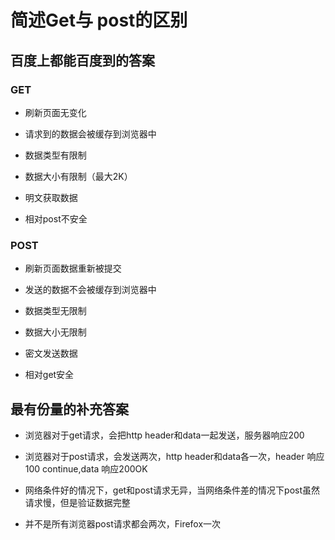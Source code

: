# 简述Get与 post的区别

## 百度上都能百度到的答案

### GET

* 刷新页面无变化

*  请求到的数据会被缓存到浏览器中

* 数据类型有限制

* 数据大小有限制（最大2K）

* 明文获取数据

* 相对post不安全


### POST

* 刷新页面数据重新被提交

*  发送的数据不会被缓存到浏览器中

* 数据类型无限制

* 数据大小无限制

* 密文发送数据

* 相对get安全


## 最有份量的补充答案

* 浏览器对于get请求，会把http header和data一起发送，服务器响应200

* 浏览器对于post请求，会发送两次，http header和data各一次，header 响应100 continue,data 响应200OK

* 网络条件好的情况下，get和post请求无异，当网络条件差的情况下post虽然请求慢，但是验证数据完整

* 并不是所有浏览器post请求都会两次，Firefox一次

